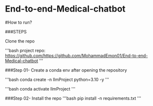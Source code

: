 # End-to-end-Medical-chatbot

#How to run?

###STEPS 

Clone the repo 

'''bash
project repo: https://github.com/https://github.com/MohammadEmon01/End-to-end-Medical-chatbot
'''

###Step 01- Create a conda env after opening the repository 

'''bash 
conda create -n llmProject python=3.10 -y
'''

'''bash
conda activate llmProject
'''

###Step 02- Install the repo 
'''bash 
pip install -n requirements.txt
'''
